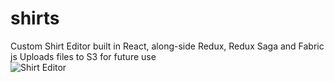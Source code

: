 # shirts
Custom Shirt Editor built in React, along-side Redux, Redux Saga and Fabric js
Uploads files to S3 for future use  
![Shirt Editor](http://i.imgur.com/6HmDiTY.png)
